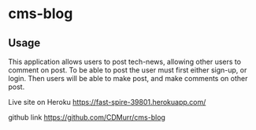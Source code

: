 # cms-blog





## Usage 
This application allows users to post tech-news, allowing other users to comment on post. To be able to post the user must first either sign-up, or login. Then users will be able to make post, and make comments on other post. 


Live site on Heroku 
https://fast-spire-39801.herokuapp.com/

github link
https://github.com/CDMurr/cms-blog